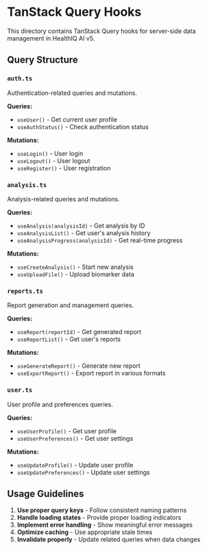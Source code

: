 # TanStack Query Hooks

This directory contains TanStack Query hooks for server-side data management in HealthIQ AI v5.

## Query Structure

### `auth.ts`
Authentication-related queries and mutations.

**Queries:**
- `useUser()` - Get current user profile
- `useAuthStatus()` - Check authentication status

**Mutations:**
- `useLogin()` - User login
- `useLogout()` - User logout
- `useRegister()` - User registration

### `analysis.ts`
Analysis-related queries and mutations.

**Queries:**
- `useAnalysis(analysisId)` - Get analysis by ID
- `useAnalysisList()` - Get user's analysis history
- `useAnalysisProgress(analysisId)` - Get real-time progress

**Mutations:**
- `useCreateAnalysis()` - Start new analysis
- `useUploadFile()` - Upload biomarker data

### `reports.ts`
Report generation and management queries.

**Queries:**
- `useReport(reportId)` - Get generated report
- `useReportList()` - Get user's reports

**Mutations:**
- `useGenerateReport()` - Generate new report
- `useExportReport()` - Export report in various formats

### `user.ts`
User profile and preferences queries.

**Queries:**
- `useUserProfile()` - Get user profile
- `useUserPreferences()` - Get user settings

**Mutations:**
- `useUpdateProfile()` - Update user profile
- `useUpdatePreferences()` - Update user settings

## Usage Guidelines

1. **Use proper query keys** - Follow consistent naming patterns
2. **Handle loading states** - Provide proper loading indicators
3. **Implement error handling** - Show meaningful error messages
4. **Optimize caching** - Use appropriate stale times
5. **Invalidate properly** - Update related queries when data changes
